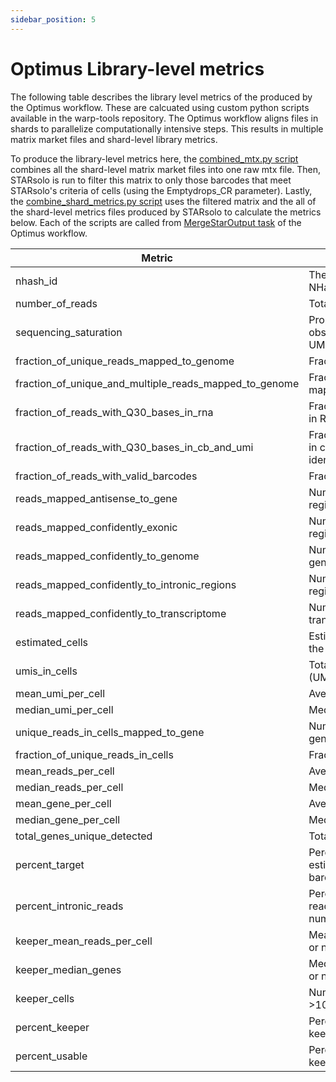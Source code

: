 ```yaml
---
sidebar_position: 5
---
```


# Optimus Library-level metrics

The following table describes the library level metrics of the produced by the Optimus workflow. These are calcuated using custom python scripts available in the warp-tools repository. The Optimus workflow aligns files in shards to parallelize computationally intensive steps. This results in multiple matrix market files and shard-level library metrics. 

To produce the library-level metrics here, the [combined_mtx.py script](https://github.com/broadinstitute/warp-tools/blob/develop/3rd-party-tools/star-merge-npz/scripts/combined_mtx.py) combines all the shard-level matrix market files into one raw mtx file. Then, STARsolo is run to filter this matrix to only those barcodes that meet STARsolo's criteria of cells (using the Emptydrops_CR parameter). Lastly, the [combine_shard_metrics.py script](https://github.com/broadinstitute/warp-tools/blob/develop/3rd-party-tools/star-merge-npz/scripts/combine_shard_metrics.py) uses the filtered matrix and the all of the shard-level metrics files produced by STARsolo to calculate the metrics below. Each of the scripts are called from [MergeStarOutput task](https://github.com/broadinstitute/warp/blob/develop/tasks/skylab/StarAlign.wdl) of the Optimus workflow. 


| Metric | Description |
| ---| --- |
| nhash_id | The first line of of the metrics CSV echos the NHash ID if specified in the workflow run |
| number_of_reads | Total number of reads.|
| sequencing_saturation | Proportion of unique molecular identifiers (UMIs) observed relative to the total number of possible UMIs. |
| fraction_of_unique_reads_mapped_to_genome | Fraction of unique reads that map to the genome. |
| fraction_of_unique_and_multiple_reads_mapped_to_genome| Fraction of both unique and multiple reads that map to the genome. |
| fraction_of_reads_with_Q30_bases_in_rna | Fraction of reads with base quality score ≥ Q30 in RNA sequences. |
| fraction_of_reads_with_Q30_bases_in_cb_and_umi | Fraction of reads with base quality score ≥ Q30 in cell barcode (CB) and unique molecular identifier (UMI). |
| fraction_of_reads_with_valid_barcodes | Fraction of reads with valid cell barcodes.                                                                   |
| reads_mapped_antisense_to_gene | Number of reads mapped antisense to gene regions.  |
| reads_mapped_confidently_exonic | Number of reads mapped confidently to exonic regions. |
| reads_mapped_confidently_to_genome | Number of reads mapped confidently to the genome. |
| reads_mapped_confidently_to_intronic_regions | Number of reads mapped confidently to intronic regions. |
| reads_mapped_confidently_to_transcriptome | Number of reads mapped confidently to the transcriptome. |
| estimated_cells | Estimated number of cells from STARsolo using the Emptydops_CR parameter. |
| umis_in_cells | Total number of unique molecular identifiers (UMIs) in cells. |
| mean_umi_per_cell | Average number of UMIs per cell. |
| median_umi_per_cell | Median number of UMIs per cell. |
| unique_reads_in_cells_mapped_to_gene | Number of unique reads in cells mapped to genes. |
| fraction_of_unique_reads_in_cells  | Fraction of unique reads in cells. |
| mean_reads_per_cell | Average number of reads per cell. |
| median_reads_per_cell | Median number of reads per cell. |
| mean_gene_per_cell | Average number of genes per cell. |
| median_gene_per_cell  | Median number of genes per cell. |
| total_genes_unique_detected | Total number of unique genes detected.  |
| percent_target | Percentage of target cells. Calculated as: estimated_number_of_cells / barcoded_cell_sample_number_of_expected_cells |
| percent_intronic_reads | Percentage of intronic reads. Calculated as: reads_mapped_confidently_to_intronic_regions / number_of_reads |
| keeper_mean_reads_per_cell | Mean reads per cell for cells with >1500 genes or nuclei with >1000 genes. |
| keeper_median_genes | Median genes per cell for cells with >1500 genes or nuclei with >1000 genes.  |
| keeper_cells | Number of cells with >1500 genes or nuclei with >1000 genes.|
| percent_keeper | Percentage of keeper cells. Calculated as: keeper_cells / estimated_cells |
| percent_usable | Percentage of usable cells. Calculated as: keeper_cells / expected_cells |